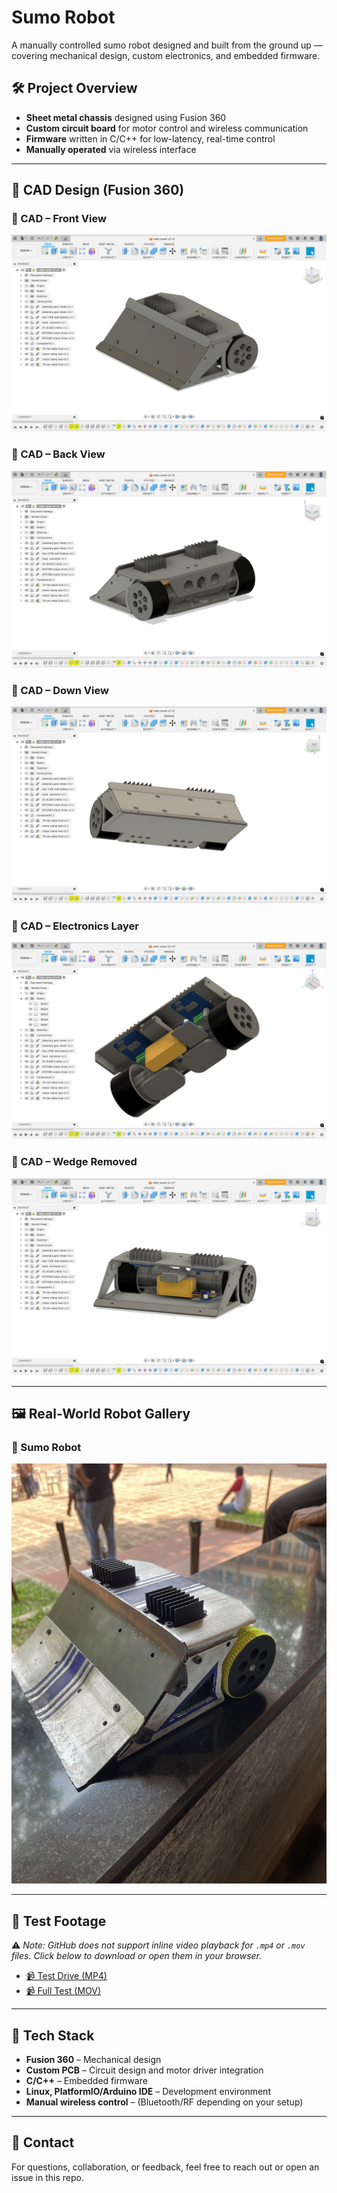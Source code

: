 # Sumo Robot

A manually controlled sumo robot designed and built from the ground up — covering mechanical design, custom electronics, and embedded firmware.

## 🛠 Project Overview

- **Sheet metal chassis** designed using Fusion 360  
- **Custom circuit board** for motor control and wireless communication  
- **Firmware** written in C/C++ for low-latency, real-time control  
- **Manually operated** via wireless interface

---

## 🧩 CAD Design (Fusion 360)

### 🔹 CAD – Front View  
![CAD Front](media/sumo-bot-cad-design-front-side.png)

### 🔹 CAD – Back View  
![CAD Back](media/sumo-bot-cad-design-back-side.png)

### 🔹 CAD – Down View  
![CAD Down](media/sumo-bot-cad-design-down-side.png)

### 🔹 CAD – Electronics Layer  
![CAD Electronics](media/sumo-bot-cad-design-electronics.png)

### 🔹 CAD – Wedge Removed  
![CAD Wedge Removed](media/sumo-bot-cad-design-wedge-removed.png)

---

## 🖼️ Real-World Robot Gallery

### 🔹 Sumo Robot  
![Sumo Bot](media/sumo-bot.JPG)

---

## 🎥 Test Footage

⚠️ *Note: GitHub does not support inline video playback for `.mp4` or `.mov` files. Click below to download or open them in your browser.*

- [📹 Test Drive (MP4)](media/sumo-bot-test-drive.MP4)  
- [📹 Full Test (MOV)](media/sumo-bot-test.MOV)

---

## 🧰 Tech Stack

- **Fusion 360** – Mechanical design  
- **Custom PCB** – Circuit design and motor driver integration  
- **C/C++** – Embedded firmware  
- **Linux, PlatformIO/Arduino IDE** – Development environment  
- **Manual wireless control** – (Bluetooth/RF depending on your setup)

---

## 🤝 Contact

For questions, collaboration, or feedback, feel free to reach out or open an issue in this repo.


